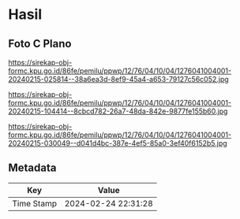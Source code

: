 # Hasil

## Foto C Plano

https://sirekap-obj-formc.kpu.go.id/86fe/pemilu/ppwp/12/76/04/10/04/1276041004001-20240215-025814--38a6ea3d-8ef9-45a4-a653-79127c56c052.jpg

https://sirekap-obj-formc.kpu.go.id/86fe/pemilu/ppwp/12/76/04/10/04/1276041004001-20240215-104414--8cbcd782-26a7-48da-842e-9877fe155b60.jpg

https://sirekap-obj-formc.kpu.go.id/86fe/pemilu/ppwp/12/76/04/10/04/1276041004001-20240215-030049--d041d4bc-387e-4ef5-85a0-3ef40f6152b5.jpg


## Metadata

| Key        | Value               |
| ---------- | ------------------- |
| Time Stamp | 2024-02-24 22:31:28 |



